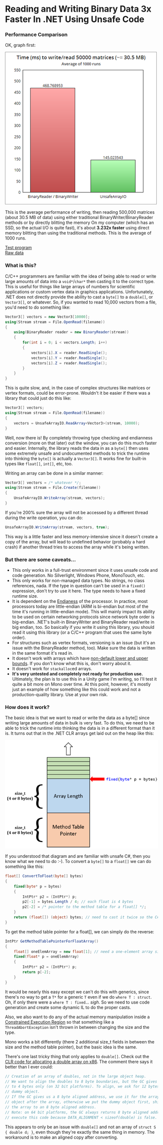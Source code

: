 # Reading and Writing Binary Data 3x Faster In .NET Using Unsafe Code

### Performance Comparison

OK, graph first:

![perf-chart-0.png](/perf-chart-0.png)

This is the average performance of writing, then reading 500,000 matrices (about 30.5 MB of data) using either traditional BinaryWriter/BinaryReader
methods or by directly blitting the memory On my computer (which has an SSD, so the actual I/O is quite fast), it's about **3.232x faster**
using direct memory blitting than using the traditional methods. This is the average of 1000 runs.

[Test program](/burningmime.arrayio.perftest/Program.cs)  
[Raw data](/results.txt)

### What is this?

C/C++ programmers are familiar with the idea of being able to read or write large amounts of data into a `void*`/`char*` then casting it to the correct type.
This is useful for things like large arrays of numbers for scientific applications or custom vertex data in graphics applications. Unfortunately, .NET does not
directly provide the ability to cast a `byte[]` to a `double[]`, or `Vector3[]`, or whatever. So, if you wanted to read 10,000 vectors from a file, you'd need to do something like:

```C#
Vector3[] vectors = new Vector3[10000];
using(Stream stream = File.OpenRead(filename))
{
    using(BinaryReader reader = new BinaryReader(stream))
    {
        for(int i = 0; i < vectors.Length; i++)
        {
            vectors[i].X = reader.ReadSingle();
            vectors[i].Y = reader.ReadSingle();
            vectors[i].Z = reader.ReadSingle();
        }
    }
}
```

This is quite slow, and, in the case of complex structures like matrices or vertex formats, could be error-prone. Wouldn't it be easier if there was a library that could just do this like:

```C#
Vector3[] vectors;
using(Stream stream = File.OpenRead(filename))
{
    vectors = UnsafeArrayIO.ReadArray<Vector3>(stream, 10000);
}
```

Well, now there is! By completely throwing type checking and endianness conversion (more on that later) out the window, you can do this much faster and easier. Internally, the library reads
the data in as a `byte[]` then uses some extremely unsafe and undocumented methods to trick the runtime into thinking the `byte[]` is actually a `Vector3[]`. It works fine for built-in types like
`float[]`, `int[]`, etc, too.

Writing an array can be done in a similar manner:

```C#
Vector3[] vectors = /* whatever */;
using(Stream stream = File.Create(filename))
{
    UnsafeArrayIO.WriteArray(stream, vectors);
}
```

If you're 200% sure the array will not be accessed by a different thread during the write operation, you can do:

```C#
UnsafeArrayIO.WriteArray(stream, vectors, true);
```

This way is a little faster and less memory-intensive since it doesn't create a copy of the array, but will lead to undefined behavior (probably a hard crash) if another thread tries to access the array while it's being written.

### But there are some caveats...

* This only works in a full-trust environment since it uses unsafe code and code generation. No Silverlight, Windows Phone, MonoTouch, etc.
* This only works for non-managed data types. No strings, no class references, nada. If the type in question can't be used in a `fixed()` expression, don't try to use it here. The type needs to have a fixed runtime size.
* It is dependent on the [Endianess](https://en.wikipedia.org/wiki/Endianness) of the processor. In practice, most processors today are little-endian (ARM is bi-endian but most of the time it's running in little-endian mode). This will
mainly impact its ability to be used on certain networking protocols since network byte order is big-endian. .NET's built-in BinaryWriter and BinaryReader read/write in big endian, too. So basically if you write it
using this library, you should read it using this library (or a C/C++ program that uses the same byte order).
* For structures such as vertex formats, versioning is an issue (but it's an issue with the BinaryReader method, too). Make sure the data is written in the same format it's read in.
* It doesn't work with arrays which have [non-default lower and upper bounds](https://msdn.microsoft.com/en-us/library/system.array.getlowerbound(v=vs.110).aspx). If you don't know what this is, don't worry about it.
* It doesn't work for `stackalloc`ed arrays.
* **It's very untested and completely not ready for production use.** Ultimately, the plan is to use this in a Unity game I'm writing, so I'll test it quite a bit more on Mono over time. At this point, however, it's
mostly just an example of how something like this could work and not a production-quality library. Use at your own risk.

### How does it work?

The basic idea is that we want to read or write the data as a byte[] since writing large amounts of data in bulk is very fast. To do this, we need to be able to trick the runtime into thinking
the data is in a different format than it is. It turns out that in the .NET CLR arrays get laid out on the heap like this:

![array-layout-clr.png](/array-layout-clr.png)

If you understood that diagram and are familiar with unsafe C#, then you know what we need to do :-). To convert a `byte[]` to a `float[]` we can do something like this:

```C#
float[] ConvertToFloat(byte[] bytes)
{
    fixed(byte* p = bytes)
    {
        IntPtr* p2 = (IntPtr*) p;
        p2[-1] = bytes.Length / 4; // each float is 4 bytes
        p2[-2] = /* pointer to the method table for a float[] */;
    }
    return (float[]) (object) bytes; // need to cast it twice so the C# compiler doesn't complain
}
```

To get the method table pointer for a float[], we can simply do the reverse:

```C#
IntPtr GetMethodTablePointerForFloatArray()
{
    float[] oneElemArray = new float[1]; // need a one-element array since fixed() on an empty array will yield a null pointer
    fixed(float* p = oneElemArray)
    {
        IntPtr* p2 = (IntPtr*) p;
        return p[-2];
    }
}
```

It would be nearly this easy except we can't do this with generics, since there's no way to get a `T*` for a generic `T` even if we do `where T : struct`. Oh, if only there were a `where T : fixed`... *sigh*.
So we need to use code generation and create some dynamic IL to do the proper casts.

Also, we also want to do any of the actual memory manipulation inside a [Constrained Execution Region](https://msdn.microsoft.com/en-us/library/ms228973%28v=vs.110%29.aspx?f=255&MSPPError=-2147217396)
so that something like a `ThreadAbortException` isn't thrown in between changing the size and the type.

Mono works a bit differently (there 2 additional size_t fields in between the size and the method table pointer), but the basic idea is the same.

There's one last tricky thing that only applies to `double[]`. Check out the [CLR code for allocating a double array on x86](https://github.com/dotnet/coreclr/blob/ef1e2ab328087c61a6878c1e84f4fc5d710aebce/src/vm/gchelpers.cpp#L610).
The comment there says it better than I ever could:

```C++
// Creation of an array of doubles, not in the large object heap. 
// We want to align the doubles to 8 byte boundaries, but the GC gives us pointers aligned 
// to 4 bytes only (on 32 bit platforms). To align, we ask for 12 bytes more to fill with a 
// dummy object. 
// If the GC gives us a 8 byte aligned address, we use it for the array and place the dummy 
// object after the array, otherwise we put the dummy object first, shifting the base of 
// the array to an 8 byte aligned address. 
// Note: on 64 bit platforms, the GC always returns 8 byte aligned addresses, and we don't 
// execute this code because DATA_ALIGNMENT < sizeof(double) is false. 
```

This appears to only be an issue with `double[]` and not an array of `struct S { double d; }`, even though they're exactly the same thing in memory. The workaround is to
make an aligned copy after converting.